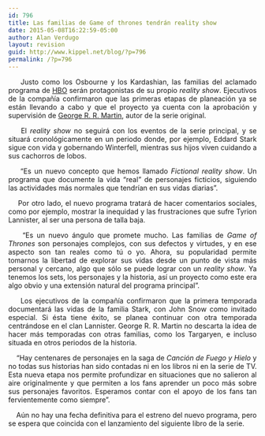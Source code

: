 ```yaml
---
id: 796
title: Las familias de Game of thrones tendrán reality show
date: 2015-05-08T16:22:59-05:00
author: Alan Verdugo
layout: revision
guid: http://www.kippel.net/blog/?p=796
permalink: /?p=796
---
```

<p style="text-align: justify;">
      Justo como los Osbourne y los Kardashian, las familias del aclamado programa de <a href="http://www.hbo.com/game-of-thrones#/" target="_blank">HBO</a> serán protagonistas de su propio <em>reality show</em>. Ejecutivos de la compañía confirmaron que las primeras etapas de planeación ya se están llevando a cabo y que el proyecto ya cuenta con la aprobación y supervisión de <a href="http://www.georgerrmartin.com/" target="_blank">George R. R. Martin</a>, autor de la serie original.
</p>

<p style="text-align: justify;">
      El <em>reality show</em> no seguirá con los eventos de la serie principal, y se situará cronológicamente en un periodo donde, por ejemplo, Eddard Stark sigue con vida y gobernando Winterfell, mientras sus hijos viven cuidando a sus cachorros de lobos.
</p>

<p style="text-align: justify;">
      &#8220;Es un nuevo concepto que hemos llamado <em>Fictional reality show</em>. Un programa que documente la vida &#8220;real&#8221; de personajes ficticios, siguiendo las actividades más normales que tendrían en sus vidas diarias&#8221;.
</p>

<p style="text-align: justify;">
      Por otro lado, el nuevo programa tratará de hacer comentarios sociales, como por ejemplo, mostrar la inequidad y las frustraciones que sufre Tyrion Lannister, al ser una persona de talla baja.
</p>

<p style="text-align: justify;">
      &#8220;Es un nuevo ángulo que promete mucho. Las familias de <em>Game of Thrones</em> son personajes complejos, con sus defectos y virtudes, y en ese aspecto son tan reales como tú o yo. Ahora, su popularidad permite tomarnos la libertad de explorar sus vidas desde un punto de vista más personal y cercano, algo que sólo se puede lograr con un <em>reality show</em>. Ya tenemos los sets, los personajes y la historia, así un proyecto como este era algo obvio y una extensión natural del programa principal&#8221;.
</p>

<p style="text-align: justify;">
      Los ejecutivos de la compañía confirmaron que la primera temporada documentará las vidas de la familia Stark, con John Snow como invitado especial. Si ésta tiene éxito, se planea continuar con otra temporada centrándose en el clan Lannister. George R. R. Martin no descarta la idea de hacer más temporadas con otras familias, como los Targaryen, e incluso situada en otros periodos de la historia.
</p>

<p style="text-align: justify;">
      &#8220;Hay centenares de personajes en la saga de <em>Canción de Fuego y Hielo</em> y no todas sus historias han sido contadas ni en los libros ni en la serie de TV. Esta nueva etapa nos permite profundizar en situaciones que no salieron al aire originalmente y que permiten a los fans aprender un poco más sobre sus personajes favoritos. Esperamos contar con el apoyo de los fans tan fervientemente como siempre&#8221;.
</p>

<p style="text-align: justify;">
      Aún no hay una fecha definitiva para el estreno del nuevo programa, pero se espera que coincida con el lanzamiento del siguiente libro de la serie.
</p>
